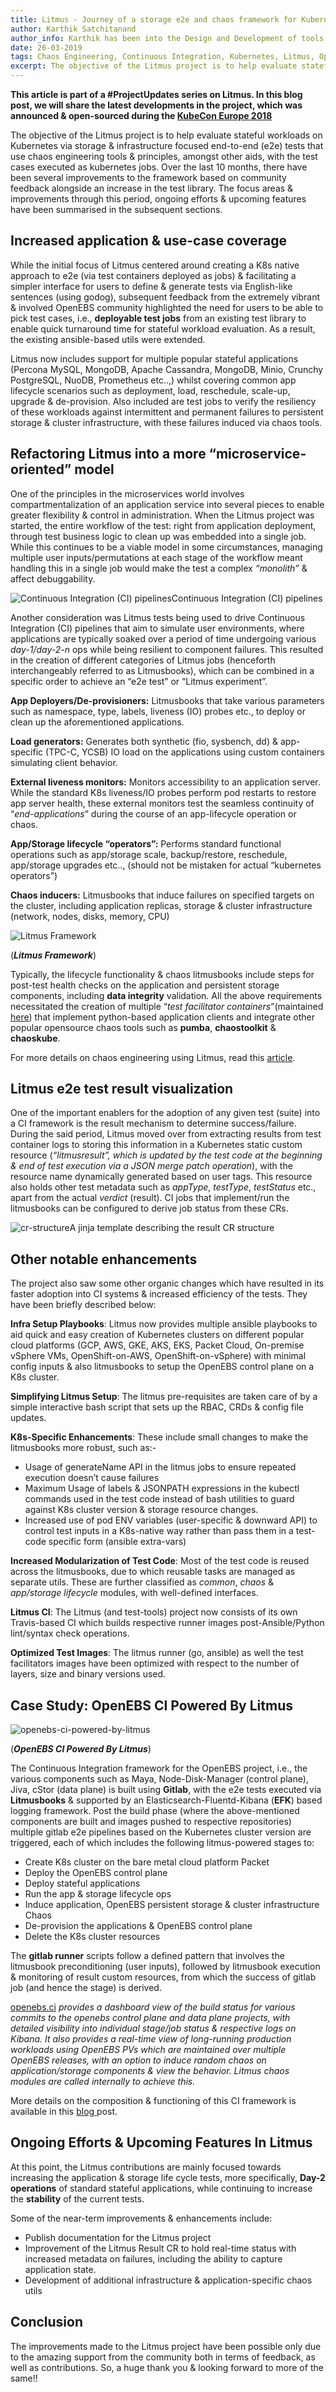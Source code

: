 ```yaml
---
title: Litmus - Journey of a storage e2e and chaos framework for Kubernetes
author: Karthik Satchitanand
author_info: Karthik has been into the Design and Development of tools for infrastructure as code, software testing performance & benchmarking & chaos engineering.
date: 26-03-2019
tags: Chaos Engineering, Continuous Integration, Kubernetes, Litmus, OpenEBS
excerpt: The objective of the Litmus project is to help evaluate stateful workloads on Kubernetes via storage & infrastructure focused end-to-end (e2e) tests that use chaos engineering tools & principles
---
```


**This article is part of a #ProjectUpdates series on Litmus. In this blog post, we will share the latest developments in the project, which was announced & open-sourced during the [KubeCon Europe 2018](https://blog.openebs.io/litmus-release-a-chaos-monkey-on-your-kubernetes-stateful-workloads-6345e01b637d)**

The objective of the Litmus project is to help evaluate stateful workloads on Kubernetes via storage & infrastructure focused end-to-end (e2e) tests that use chaos engineering tools & principles, amongst other aids, with the test cases executed as kubernetes jobs. Over the last 10 months, there have been several improvements to the framework based on community feedback alongside an increase in the test library. The focus areas & improvements through this period, ongoing efforts & upcoming features have been summarised in the subsequent sections.

## Increased application & use-case coverage

While the initial focus of Litmus centered around creating a K8s native approach to e2e (via test containers deployed as jobs) & facilitating a simpler interface for users to define & generate tests via English-like sentences (using godog), subsequent feedback from the extremely vibrant & involved OpenEBS community highlighted the need for users to be able to pick test cases, i.e., **deployable test jobs** from an existing test library to enable quick turnaround time for stateful workload evaluation. As a result, the existing ansible-based utils were extended.

Litmus now includes support for multiple popular stateful applications (Percona MySQL, MongoDB, Apache Cassandra, MongoDB, Minio, Crunchy PostgreSQL, NuoDB, Prometheus etc..,) whilst covering common app lifecycle scenarios such as deployment, load, reschedule, scale-up, upgrade & de-provision. Also included are test jobs to verify the resiliency of these workloads against intermittent and permanent failures to persistent storage & cluster infrastructure, with these failures induced via chaos tools.

## Refactoring Litmus into a more “microservice-oriented” model

One of the principles in the microservices world involves compartmentalization of an application service into several pieces to enable greater flexibility & control in administration. When the Litmus project was started, the entire workflow of the test: right from application deployment, through test business logic to clean up was embedded into a single job. While this continues to be a viable model in some circumstances, managing multiple user inputs/permutations at each stage of the workflow meant handling this in a single job would make the test a complex *“monolith”* & affect debuggability.

![Continuous Integration (CI) pipelines](https://blog.mayadata.io/hs-fs/hubfs/Blog%20Images-60.png?width=834&amp;name=Blog%20Images-60.png)Continuous Integration (CI) pipelines

Another consideration was Litmus tests being used to drive Continuous Integration (CI) pipelines that aim to simulate user environments, where applications are typically soaked over a period of time undergoing various *day-1/day-2-n* ops while being resilient to component failures. This resulted in the creation of different categories of Litmus jobs (henceforth interchangeably referred to as Litmusbooks), which can be combined in a specific order to achieve an “e2e test” or “Litmus experiment”.

**App Deployers/De-provisioners:** Litmusbooks that take various parameters such as namespace, type, labels, liveness (IO) probes etc., to deploy or clean up the aforementioned applications.

**Load generators:** Generates both synthetic (fio, sysbench, dd) & app-specific (TPC-C, YCSB) IO load on the applications using custom containers simulating client behavior.

**External liveness monitors:** Monitors accessibility to an application server. While the standard K8s liveness/IO probes perform pod restarts to restore app server health, these external monitors test the seamless continuity of “*end-applications*” during the course of an app-lifecycle operation or chaos.

**App/Storage lifecycle “operators”:** Performs standard functional operations such as app/storage scale, backup/restore, reschedule, app/storage upgrades etc.., (should not be mistaken for actual “kubernetes operators”)

**Chaos inducers:** Litmusbooks that induce failures on specified targets on the cluster, including application replicas, storage & cluster infrastructure (network, nodes, disks, memory, CPU)

![Litmus Framework](/images/blog/litmus-framework.png)

(***Litmus Framework***)

Typically, the lifecycle functionality & chaos litmusbooks include steps for post-test health checks on the application and persistent storage components, including **data integrity** validation. All the above requirements necessitated the creation of multiple “*test facilitator containers*”(maintained [here](https://github.com/openebs/test-tools)) that implement python-based application clients and integrate other popular opensource chaos tools such as **pumba**, **chaostoolkit** & **chaoskube**.

For more details on chaos engineering using Litmus, read this [article](https://blog.openebs.io/storage-chaos-engineering-with-litmus-an-overview-ef6d8f1e89fd?__hstc=216392137.a909c2d2cc44264c6d1aa717b549f14e.1580153178674.1580153178674.1580153178674.1&amp;__hssc=216392137.1.1580153178674&amp;__hsfp=3765904294).

## Litmus e2e test result visualization

One of the important enablers for the adoption of any given test (suite) into a CI framework is the result mechanism to determine success/failure. During the said period, Litmus moved over from extracting results from test container logs to storing this information in a Kubernetes static custom resource (*“litmusresult”, which is updated by the test code at the beginning & end of test execution via a JSON merge patch operation*), with the resource name dynamically generated based on user tags. This resource also holds other test metadata such as *appType*, *testType*, *testStatus* etc., apart from the actual *verdict* (result). CI jobs that implement/run the litmusbooks can be configured to derive job status from these CRs.

![cr-structure](/pubic/images/blog/cr-structure.png)A jinja template describing the result CR structure

## Other notable enhancements

The project also saw some other organic changes which have resulted in its faster adoption into CI systems & increased efficiency of the tests. They have been briefly described below:

**Infra Setup Playbooks**: Litmus now provides multiple ansible playbooks to aid quick and easy creation of Kubernetes clusters on different popular cloud platforms (GCP, AWS, GKE, AKS, EKS, Packet Cloud, On-premise vSphere VMs, OpenShift-on-AWS, OpenShift-on-vSphere) with minimal config inputs & also litmusbooks to setup the OpenEBS control plane on a K8s cluster.

**Simplifying Litmus Setup**: The litmus pre-requisites are taken care of by a simple interactive bash script that sets up the RBAC, CRDs & config file updates.

**K8s-Specific Enhancements**: These include small changes to make the litmusbooks more robust, such as:-

- Usage of generateName API in the litmus jobs to ensure repeated execution doesn’t cause failures
- Maximum Usage of labels & JSONPATH expressions in the kubectl commands used in the test code instead of bash utilities to guard against K8s cluster version & storage resource changes.
- Increased use of pod ENV variables (user-specific & downward API) to control test inputs in a K8s-native way rather than pass them in a test-code specific form (ansible extra-vars)

**Increased Modularization of Test Code**: Most of the test code is reused across the litmusbooks, due to which reusable tasks are managed as separate utils. These are further classified as *common*, *chaos* & *app/storage lifecycle* modules, with well-defined interfaces.

**Litmus CI**: The Litmus (and test-tools) project now consists of its own Travis-based CI which builds respective runner images post-Ansible/Python lint/syntax check operations.

**Optimized Test Images**: The litmus runner (go, ansible) as well the test facilitators images have been optimized with respect to the number of layers, size and binary versions used.

## Case Study: OpenEBS CI Powered By Litmus

![openebs-ci-powered-by-litmus](/images/blog/openebs-ci-powered-by-litmus.png)

(***OpenEBS CI Powered By Litmus***)

The Continuous Integration framework for the OpenEBS project, i.e., the various components such as Maya, Node-Disk-Manager (control plane), Jiva, cStor (data plane) is built using **Gitlab**, with the e2e tests executed via **Litmusbooks** & supported by an Elasticsearch-Fluentd-Kibana (**EFK**) based logging framework. Post the build phase (where the above-mentioned components are built and images pushed to respective repositories) multiple gitlab e2e pipelines based on the Kubernetes cluster version are triggered, each of which includes the following litmus-powered stages to:

- Create K8s cluster on the bare metal cloud platform Packet
- Deploy the OpenEBS control plane
- Deploy stateful applications
- Run the app & storage lifecycle ops
- Induce application, OpenEBS persistent storage & cluster infrastructure Chaos
- De-provision the applications & OpenEBS control plane
- Delete the K8s cluster resources

The **gitlab runner** scripts follow a defined pattern that involves the litmusbook preconditioning (user inputs), followed by litmusbook execution & monitoring of result custom resources, from which the success of gitlab job (and hence the stage) is derived.

[openebs.ci](https://openebs.ci/) *provides a dashboard view of the build status for various commits to the openebs control plane and data plane projects, with detailed visibility into individual stage/job status & respective logs on Kibana. It also provides a real-time view of long-running production workloads using OpenEBS PVs which are maintained over multiple OpenEBS releases, with an option to induce random chaos on application/storage components & view the behavior. Litmus chaos modules are called internally to achieve this.*

More details on the composition & functioning of this CI framework is available in this [blog ](https://blog.openebs.io/a-primer-on-openebs-continuous-integration-b6162243cf86?__hstc=216392137.a909c2d2cc44264c6d1aa717b549f14e.1580153178674.1580153178674.1580153178674.1&amp;__hssc=216392137.1.1580153178674&amp;__hsfp=3765904294)post.

## Ongoing Efforts & Upcoming Features In Litmus

At this point, the Litmus contributions are mainly focused towards increasing the application & storage life cycle tests, more specifically, **Day-2 operations** of standard stateful applications, while continuing to increase the **stability** of the current tests.

Some of the near-term improvements & enhancements include:

- Publish documentation for the Litmus project
- Improvement of the Litmus Result CR to hold real-time status with increased metadata on failures, including the ability to capture application state.
- Development of additional infrastructure & application-specific chaos utils

## Conclusion

The improvements made to the Litmus project have been possible only due to the amazing support from the community both in terms of feedback, as well as contributions. So, a huge thank you & looking forward to more of the same!!
